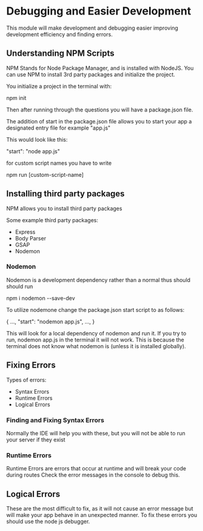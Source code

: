 # Debugging and Easier Development

This module will make development and debugging easier improving development efficiency and finding errors. 

## Understanding NPM Scripts

NPM Stands for Node Package Manager, and is installed with NodeJS.
You can use NPM to install 3rd party packages and initialize the project. 

You initialize a project in the terminal with: 

npm init

Then after running through the questions you will have a package.json file. 

The addition of start in the package.json file allows you to start your app a designated entry file for example "app.js"

This would look like this: 

"start": "node app.js"

for custom script names you have to write 

npm run [custom-script-name]

## Installing third party packages 

NPM allows you to install third party packages 

Some example third party packages: 

- Express
- Body Parser 
- GSAP 
- Nodemon 

### Nodemon 

Nodemon is a development dependency rather than a normal thus should should run 

npm i nodemon --save-dev

To utilize nodemone change the package.json start script to as follows: 

{
  ...,
  "start": "nodemon app.js",
  ...,
}

This will look for a local dependency of nodemon and run it. 
If you try to run, nodemon app.js in the terminal it will not work. 
This is because the terminal does not know what nodemon is (unless it is installed globally).

## Fixing Errors

Types of errors: 

- Syntax Errors 
- Runtime Errors 
- Logical Errors 

### Finding and Fixing Syntax Errors

Normally the IDE will help you with these, but you will not be able to run your server if they exist

### Runtime Errors 

Runtime Errors are errors that occur at runtime and will break your code during routes
Check the error messages in the console to debug this. 

## Logical Errors 

These are the most difficult to fix, as it will not cause an error message but will make your app behave in an unexpected manner.
To fix these errors you should use the node js debugger.

